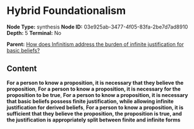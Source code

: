 # Hybrid Foundationalism

**Node Type:** synthesis
**Node ID:** 03e925ab-3477-4f05-83fa-2be7d7ad8910
**Depth:** 5
**Terminal:** No

**Parent:** [How does Infinitism address the burden of infinite justification for basic beliefs?](how-does-infinitism-address-the-burden-of-infinite-justification-for-basic-beliefs-antithesis-fbb9947b-6ced-460c-8c27-e510861928e4.md)

## Content

**For a person to know a proposition, it is necessary that they believe the proposition**, **For a person to know a proposition, it is necessary for the proposition to be true**, **For a person to know a proposition, it is necessary that basic beliefs possess finite justification, while allowing infinite justification for derived beliefs**, **For a person to know a proposition, it is sufficient that they believe the proposition, the proposition is true, and the justification is appropriately split between finite and infinite forms**
